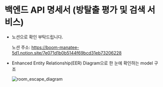 # 백엔드 API 명세서 (방탈출 평가 및 검색 서비스)

* 노션으로 확인 부탁드립니다.

    노션 주소: https://boom-manatee-5d1.notion.site/7e071d1b0b5144f69bcd31eb73206228

* Enhanced Entity Relationship(EER) Diagram으로 한 눈에 확인하는 model 구조

    ![room_escape_diagram](https://user-images.githubusercontent.com/119149274/235348174-1ad1ba52-5268-41ec-9ba2-4c4c85ac797d.png)

